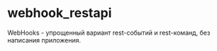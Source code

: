 # webhook_restapi
WebHooks - упрощенный вариант rest-событий и rest-команд, без написания приложения.
